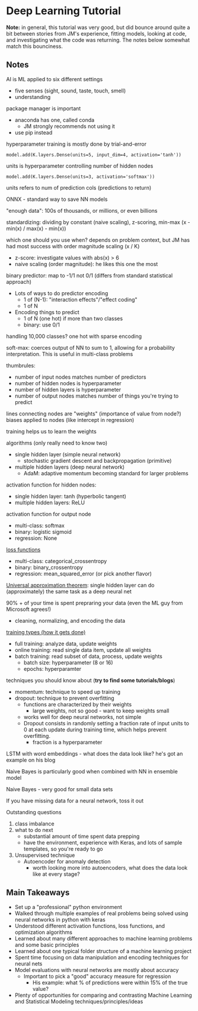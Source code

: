 
# Deep Learning Tutorial

__Note:__ in general, this tutorial was very good, but did bounce around quite a bit between stories from JM's experience, fitting models, looking at code, and investigating what the code was returning. The notes below somewhat match this bounciness.

## Notes

AI is ML applied to six different settings

  - five senses (sight, sound, taste, touch, smell)
  - understanding

package manager is important

   - anaconda has one, called conda
       - JM strongly recommends not using it
   - use pip instead 

hyperparameter training is mostly done by trial-and-error

`model.add(K.layers.Dense(units=5, input_dim=4, activation='tanh'))`

units is hyperparameter controlling number of hidden nodes

`model.add(K.layers.Dense(units=3, activation='softmax'))` 

units refers to num of prediction cols (predictions to return)

ONNX - standard way to save NN models

"enough data": 100s of thousands, or millions, or even billions

standardizing: dividing by constant (naive scaling), z-scoring, min-max (x - min(x) / max(x) - min(x))
    
which one should you use when? depends on problem context, but JM has had most success with order magnitude scaling (x / K)
    
- z-score: investigate values with abs(x) > 6
- naive scaling (order magnitude): he likes this one the most

binary predictor: map to -1/1 not 0/1 (differs from standard statistical approach)

- Lots of ways to do predictor encoding
    + 1 of (N-1): "interaction effects"/"effect coding"
    + 1 of N
- Encoding things to predict
    + 1 of N (one hot) if more than two classes
    + binary: use 0/1

handling 10,000 classes? one hot with sparse encoding

soft-max: coerces output of NN to sum to 1, allowing for a probability interpretation. This is useful in multi-class problems

thumbrules:

- number of input nodes matches number of predictors
- number of hidden nodes is hyperparameter
- number of hidden layers is hyperparameter
- number of output nodes matches number of things you're trying to predict

lines connecting nodes are "weights" (importance of value from node?)
biases applied to nodes (like intercept in regression)

training helps us to learn the weights

algorithms (only really need to know two)

- single hidden layer (simple neural network)
    + stochastic gradient descent and backpropagation (primitive)
- multiple hidden layers (deep neural network)
    + AdaM: adaptive momentum becoming standard for larger problems

activation function for hidden nodes:

- single hidden layer: tanh (hyperbolic tangent)
- multiple hidden layers: ReLU

activation function for output node

- multi-class: softmax
- binary: logistic sigmoid
- regression: None

[loss functions](https://keras.io/losses/)

- multi-class: categorical_crossentropy
- binary: binary_crossentropy
- regression: mean_squared_error (or pick another flavor)

[Universal approximation theorem](https://en.wikipedia.org/wiki/Universal_approximation_theorem): single hidden layer can do (approximately) the same task as a deep neural net

90% + of your time is spent prepraring your data (even the ML guy from Microsoft agrees!)

- cleaning, normalizing, and encoding the data

[training types (how it gets done)](https://www.kaggle.com/residentmario/full-batch-mini-batch-and-online-learning)

- full training: analyze data, update weights
- online training: read single data item, update all weights
- batch training: read subset of data, process, update weights
    + batch size: hyperparameter (8 or 16)
    + epochs: hyperparamter

techniques you should know about (__try to find some tutorials/blogs__)

- momentum: technique to speed up training
- dropout: technique to prevent overfitting
    + functions are characterized by their weights
        * large weights, not so good - want to keep weights small
    + works well for deep neural networks, not simple
    + Dropout consists in randomly setting a fraction rate of input units to 0 at each update during training time, which helps prevent overfitting.
        * fraction is a hyperparameter

LSTM with word embeddings - what does the data look like? he's got an example on his blog

Naive Bayes is particularly good when combined with NN in ensemble model

Naive Bayes - very good for small data sets 

If you have missing data for a neural network, toss it out

Outstanding questions

1. class imbalance
2. what to do next
    - substantial amount of time spent data prepping
    - have the environment, experience with Keras, and lots of sample templates, so you're ready to go
3. Unsupervised technique
    - Autoencoder for anomaly detection
        + worth looking more into autoencoders, what does the data look like at every stage?

## Main Takeaways

- Set up a "professional" python environment
- Walked through multiple examples of real problems being solved using neural networks in python with keras
- Understood different activation functions, loss functions, and optimization algorithms
- Learned about many different approaches to machine learning problems and some basic principles
- Learned about one typical folder structure of a machine learning project
- Spent time focusing on data manipulation and encoding techniques for neural nets
- Model evaluations with neural networks are mostly about accuracy
    + Important to pick a "good" accuracy measure for regression
        * His example: what % of predictions were within 15% of the true value?
- Plenty of opportunities for comparing and contrasting Machine Learning and Statistical Modeling techniques/principles/ideas